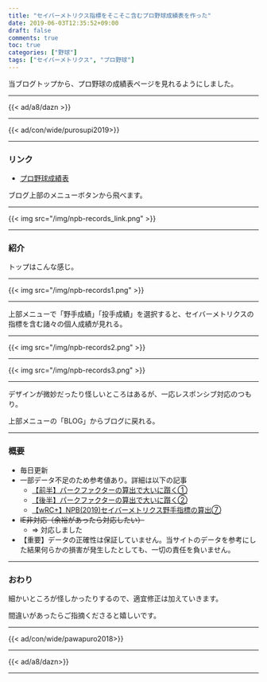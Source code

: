```yaml
---
title: "セイバーメトリクス指標をそこそこ含むプロ野球成績表を作った"
date: 2019-06-03T12:35:52+09:00
draft: false
comments: true
toc: true
categories: ["野球"]
tags: ["セイバーメトリクス", "プロ野球"]
---
```


当ブログトップから、プロ野球の成績表ページを見れるようにしました。

<!--more-->

---

{{< ad/a8/dazn >}}

---

{{< ad/con/wide/purosupi2019>}}

---

### リンク

- [プロ野球成績表](https://www.ted027.com/records)

ブログ上部のメニューボタンから飛べます。

---

{{< img src="/img/npb-records_link.png" >}}

---

### 紹介

トップはこんな感じ。

---

{{< img src="/img/npb-records1.png" >}}

---

上部メニューで「野手成績」「投手成績」を選択すると、セイバーメトリクスの指標を含む諸々の個人成績が見れる。

---

{{< img src="/img/npb-records2.png" >}}

---

{{< img src="/img/npb-records3.png" >}}

---

デザインが微妙だったり怪しいところはあるが、一応レスポンシブ対応のつもり。

上部メニューの「BLOG」からブログに戻れる。

---

### 概要

- 毎日更新
- 一部データ不足のため参考値あり。詳細は以下の記事
    - [【前半】パークファクターの算出で大いに躓く①](https://www.ted027.com/post/sabr-parkfactor-1)
    - [【後半】パークファクターの算出で大いに躓く②](https://www.ted027.com/post/sabr-parkfactor-2)
    - [【wRC+】NPB(2019)セイバーメトリクス野手指標の算出⑦](https://www.ted027.com/post/sabr-hit-wrc-plus)
- ~~IE非対応（余裕があったら対応したい）~~
    - => 対応しました
- 【重要】データの正確性は保証していません。当サイトのデータを参考にした結果何らかの損害が発生したとしても、一切の責任を負いません。

---

### おわり

細かいところが怪しかったりするので、適宜修正は加えていきます。

間違いがあったらご指摘くださると嬉しいです。

---

{{< ad/con/wide/pawapuro2018>}}

---

{{< ad/a8/dazn>}}

---
